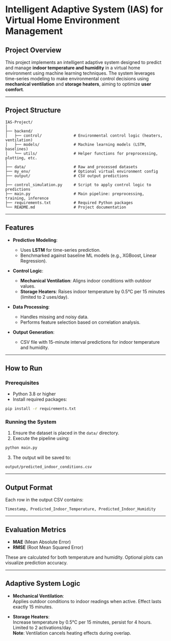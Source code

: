 
#  Intelligent Adaptive System (IAS) for Virtual Home Environment Management

##  Project Overview

This project implements an intelligent adaptive system designed to predict and manage **indoor temperature and humidity** in a virtual home environment using machine learning techniques. The system leverages time-series modeling to make environmental control decisions using **mechanical ventilation** and **storage heaters**, aiming to optimize **user comfort**.

---

##  Project Structure

```plaintext
IAS-Project/
│
├── backend/
│   ├── control/              # Environmental control logic (heaters, ventilation)
│   ├── models/               # Machine learning models (LSTM, baselines)
│   └── utils/                # Helper functions for preprocessing, plotting, etc.
│
├── data/                     # Raw and processed datasets
├── my_env/                   # Optional virtual environment config
├── output/                   # CSV output predictions
│
├── control_simulation.py     # Script to apply control logic to predictions
├── main.py                   # Main pipeline: preprocessing, training, inference
├── requirements.txt          # Required Python packages
└── README.md                 # Project documentation
```

---

##  Features

- **Predictive Modeling**:
  - Uses **LSTM** for time-series prediction.
  - Benchmarked against baseline ML models (e.g., XGBoost, Linear Regression).

- **Control Logic**:
  - **Mechanical Ventilation**: Aligns indoor conditions with outdoor values.
  - **Storage Heaters**: Raises indoor temperature by 0.5°C per 15 minutes (limited to 2 uses/day).

- **Data Processing**:
  - Handles missing and noisy data.
  - Performs feature selection based on correlation analysis.

- **Output Generation**:
  - CSV file with 15-minute interval predictions for indoor temperature and humidity.

---

##  How to Run

###  Prerequisites

- Python 3.8 or higher
- Install required packages:

```bash
pip install -r requirements.txt
```

###  Running the System

1. Ensure the dataset is placed in the `data/` directory.
2. Execute the pipeline using:

```bash
python main.py
```

3. The output will be saved to:

```plaintext
output/predicted_indoor_conditions.csv
```

---

##  Output Format

Each row in the output CSV contains:

```plaintext
Timestamp, Predicted_Indoor_Temperature, Predicted_Indoor_Humidity
```

---

##  Evaluation Metrics

- **MAE** (Mean Absolute Error)
- **RMSE** (Root Mean Squared Error)

These are calculated for both temperature and humidity. Optional plots can visualize prediction accuracy.

---

##  Adaptive System Logic

- **Mechanical Ventilation**:  
  Applies outdoor conditions to indoor readings when active. Effect lasts exactly 15 minutes.

- **Storage Heaters**:  
  Increase temperature by 0.5°C per 15 minutes, persist for 4 hours. Limited to 2 activations/day.  
  **Note**: Ventilation cancels heating effects during overlap.



